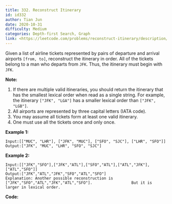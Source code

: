 ```yaml
---
title: 332. Reconstruct Itinerary
id: id332
author: Tian Jun
date: 2020-10-31
difficulty: Medium
categories: Depth-first Search, Graph
link: <https://leetcode.com/problems/reconstruct-itinerary/description/>
---
```


Given a list of airline tickets represented by pairs of departure and arrival
airports `[from, to]`, reconstruct the itinerary in order. All of the tickets
belong to a man who departs from `JFK`. Thus, the itinerary must begin with
`JFK`.

**Note:**

  1. If there are multiple valid itineraries, you should return the itinerary that has the smallest lexical order when read as a single string. For example, the itinerary `["JFK", "LGA"]` has a smaller lexical order than `["JFK", "LGB"]`.
  2. All airports are represented by three capital letters (IATA code).
  3. You may assume all tickets form at least one valid itinerary.
  4. One must use all the tickets once and only once.

**Example 1:**
            
	Input:[["MUC", "LHR"], ["JFK", "MUC"], ["SFO", "SJC"], ["LHR", "SFO"]]    
	Output:["JFK", "MUC", "LHR", "SFO", "SJC"]    

**Example 2:**
            
	Input:[["JFK","SFO"],["JFK","ATL"],["SFO","ATL"],["ATL","JFK"],["ATL","SFO"]]    
	Output:["JFK","ATL","JFK","SFO","ATL","SFO"]    
	Explanation: Another possible reconstruction is ["JFK","SFO","ATL","JFK","ATL","SFO"].                 But it is larger in lexical order.    


**Code:**

